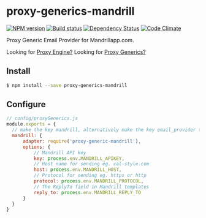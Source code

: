 # proxy-generics-mandrill

[![NPM version][npm-image]][npm-url]
[![Build status][ci-image]][ci-url]
[![Dependency Status][daviddm-image]][daviddm-url]
[![Code Climate][codeclimate-image]][codeclimate-url]

Proxy Generic Email Provider for Mandrillapp.com.

Looking for [Proxy Engine?](https://github.com/calistyle/trailpack-proxy-engine)
Looking for [Proxy Generics?](https://github.com/calistyle/trailpack-proxy-generics)

## Install

```sh
$ npm install --save proxy-generics-mandrill
```

## Configure

```js
// config/proxyGenerics.js
module.exports = {
  // make the key mandrill, alternatively make the key email_provider to be the default email provider
  mandrill: {
      adapter: require('proxy-generic-mandrill'),
      options: {
          // Mandrill API key
          key: process.env.MANDRILL_APIKEY,
          // Host name for sending eg. cal-style.com
          host: process.env.MANDRILL_HOST,
          // Protocol for sending eg. https or http
          protocol: process.env.MANDRILL_PROTOCOL,
          // The ReplyTo field in Mandrill templates
          reply_to: process.env.MANDRILL_REPLY_TO
      }
  }
}
```

[npm-image]: https://img.shields.io/npm/v/proxy-generics-mandrill.svg?style=flat-square
[npm-url]: https://npmjs.org/package/proxy-generics-mandrill
[ci-image]: https://img.shields.io/circleci/project/github/CaliStyle/proxy-generics-mandrill/master.svg
[ci-url]: https://circleci.com/gh/CaliStyle/proxy-generics-mandrill/tree/master
[daviddm-image]: http://img.shields.io/david//trailpack-proxy-generics-mandrill.svg?style=flat-square
[daviddm-url]: https://david-dm.org/CaliStyle/proxy-generics-mandrill
[codeclimate-image]: https://img.shields.io/codeclimate/github/CaliStyle/proxy-generics-mandrill.svg?style=flat-square
[codeclimate-url]: https://codeclimate.com/github/CaliStyle/proxy-generics-mandrill

